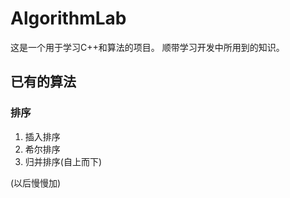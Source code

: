 # AlgorithmLab
这是一个用于学习C++和算法的项目。
顺带学习开发中所用到的知识。

## 已有的算法
### 排序
1. 插入排序
1. 希尔排序
1. 归并排序(自上而下)


(以后慢慢加)
